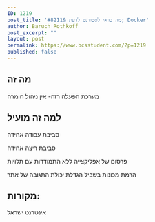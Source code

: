 ```yaml
---
ID: 1219
post_title: 'מה כדאי לסטודנט לדעת &#8211; Docker'
author: Baruch Rothkoff
post_excerpt: ""
layout: post
permalink: https://www.bcsstudent.com/?p=1219
published: false
---
```

<h2></h2>

<h2>מה זה</h2>

מערכת הפעלה רזה- אין ניהול חומרה

<h2>למה זה מועיל</h2>

סביבת עבודה אחידה

סביבת ריצה אחידה

פרסום של אפליקצייה ללא התמודדות עם תלויות

הרמת מכונות בשביל הגדלת יכולת התגובה של אתר

<h2>מקורות:</h2>

אינטרנט ישראל